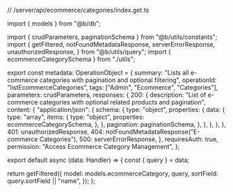 // /server/api/ecommerce/categories/index.get.ts

import { models } from "@b/db";

import { crudParameters, paginationSchema } from "@b/utils/constants";
import {
  getFiltered,
  notFoundMetadataResponse,
  serverErrorResponse,
  unauthorizedResponse,
} from "@b/utils/query";
import { ecommerceCategorySchema } from "./utils";

export const metadata: OperationObject = {
  summary:
    "Lists all e-commerce categories with pagination and optional filtering",
  operationId: "listEcommerceCategories",
  tags: ["Admin", "Ecommerce", "Categories"],
  parameters: crudParameters,
  responses: {
    200: {
      description:
        "List of e-commerce categories with optional related products and pagination",
      content: {
        "application/json": {
          schema: {
            type: "object",
            properties: {
              data: {
                type: "array",
                items: {
                  type: "object",
                  properties: ecommerceCategorySchema,
                },
              },
              pagination: paginationSchema,
            },
          },
        },
      },
    },
    401: unauthorizedResponse,
    404: notFoundMetadataResponse("E-commerce Categories"),
    500: serverErrorResponse,
  },
  requiresAuth: true,
  permission: "Access Ecommerce Category Management",
};

export default async (data: Handler) => {
  const { query } = data;

  return getFiltered({
    model: models.ecommerceCategory,
    query,
    sortField: query.sortField || "name",
  });
};
